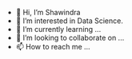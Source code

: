 - 👋 Hi, I’m Shawindra
- 👀 I’m interested in Data Science.
- 🌱 I’m currently learning ...
- 💞️ I’m looking to collaborate on ...
- 📫 How to reach me ...

<!---
Shawindra/Shawindra is a ✨ special ✨ repository because its `README.md` (this file) appears on your GitHub profile.
You can click the Preview link to take a look at your changes.
--->
